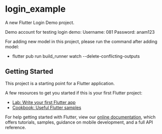 # login_example

A new Flutter Login Demo project.

Demo account for testing login demo:
Username: 081
Password: anam123

For adding new model in this project, please run the command after adding model:
- flutter pub run build_runner watch --delete-conflicting-outputs

## Getting Started

This project is a starting point for a Flutter application.

A few resources to get you started if this is your first Flutter project:

- [Lab: Write your first Flutter app](https://flutter.dev/docs/get-started/codelab)
- [Cookbook: Useful Flutter samples](https://flutter.dev/docs/cookbook)

For help getting started with Flutter, view our
[online documentation](https://flutter.dev/docs), which offers tutorials,
samples, guidance on mobile development, and a full API reference.
